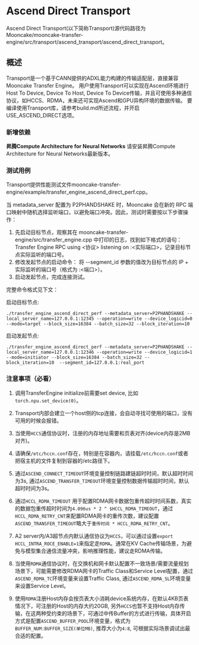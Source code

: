 # Ascend Direct Transport
Ascend Direct Transport(以下简称Transport)源代码路径为Mooncake/mooncake-transfer-engine/src/transport/ascend_transport/ascend_direct_transport。

## 概述
Transport是一个基于CANN提供的ADXL能力构建的传输适配层，直接兼容Mooncake Transfer Engine。
用户使用Transport可以实现在Ascend环境进行Host To Device, Device To Host, Device To Device传输，并且可使用多种通信协议，如HCCS、RDMA，未来还可实现Ascend和GPU异构环境的数据传输。
要编译使用Transport库，请参考build.md所述流程，并开启USE_ASCEND_DIRECT选项。

### 新增依赖
**昇腾Compute Architecture for Neural Networks**
请安装昇腾Compute Architecture for Neural Networks最新版本。

### 测试用例
Transport提供性能测试文件mooncake-transfer-engine/example/transfer_engine_ascend_direct_perf.cpp。

当 metadata_server 配置为 P2PHANDSHAKE 时，Mooncake 会在新的 RPC 端口映射中随机选择监听端口，以避免端口冲突。因此，测试时需要按以下步骤操作：
1. 先启动目标节点，观察其在 mooncake-transfer-engine/src/transfer_engine.cpp 中打印的日志，找到如下格式的语句：
Transfer Engine RPC using <协议> listening on <IP>:<实际端口>，记录目标节点实际监听的端口号。
2. 修改发起节点的启动命令： 将 --segment_id 参数的值改为目标节点的 IP + 实际监听的端口号（格式为 <IP>:<端口>）。
3. 启动发起节点，完成连接测试。

完整命令格式见下文：

启动目标节点:
```shell
./transfer_engine_ascend_direct_perf --metadata_server=P2PHANDSHAKE --local_server_name=127.0.0.1:12345 --operation=write --device_logicid=0 --mode=target --block_size=16384 --batch_size=32 --block_iteration=10
```
启动发起节点:
```shell
./transfer_engine_ascend_direct_perf --metadata_server=P2PHANDSHAKE --local_server_name=127.0.0.1:12346 --operation=write --device_logicid=1 --mode=initiator --block_size=16384 --batch_size=32 --block_iteration=10  --segment_id=127.0.0.1:real_port
```

### 注意事项（必看）
1. 调用TransferEngine initialize前需要set device, 比如`torch.npu.set_device(0)`。

2. Transport内部会建立一个host侧的tcp连接，会自动寻找可使用的端口，没有可用的时候会报错。

3. 当使用`HCCS`通信协议时，注册的内存地址需要和页表对齐(device内存是2MB对齐)。

4. 请确保`/etc/hccn.conf`存在，特别是在容器内，请挂载`/etc/hccn.conf`或者把宿主机的文件复制到容器的/etc路径下。

5. 通过`ASCEND_CONNECT_TIMEOUT`环境变量控制链路建链超时时间，默认超时时间为3s, 通过`ASCEND_TRANSFER_TIMEOUT`环境变量控制数据传输超时时间，默认超时时间为3s。

6. 通过`HCCL_RDMA_TIMEOUT` 用于配置RDMA网卡数据包重传超时时间系数，真实的数据包重传超时时间为`4.096us * 2 ^ $HCCL_RDMA_TIMEOUT`，通过`HCCL_RDMA_RETRY_CNT`来配置RDMA网卡的重传次数，建议配置`ASCEND_TRANSFER_TIMEOUT`略大于`重传时间 * HCCL_RDMA_RETRY_CNT`。

7. A2 server内/A3超节点内默认通信协议为`HCCS`，可以通过设置`export HCCL_INTRA_ROCE_ENABLE=1`来指定走`RDMA`。通常在KV Cache传输场景，为避免与模型集合通信流量冲突，影响推理性能，建议走RDMA传输。

8. 当使用`RDMA`通信协议时，在交换机和网卡默认配置不一致场景/需要流量规划场景下，可能需要修改RDMA网卡的Traffic Class和Service Level配置，通过`ASCEND_RDMA_TC`环境变量来设置Traffic Class, 通过`ASCEND_RDMA_SL`环境变量来设置Service Level。

9. 使用`RDMA`注册Host内存会按页表大小消耗device系统内存，在默认4KB页表情况下，可注册的Host的内存大约20GB, 另外`HCCS`也暂不支持Host内存传输，在这两种受约束的场景下，可通过中传Buffer的方式进行传输，具体开启方式是配置`ASCEND_BUFFER_POOL`环境变量，格式为`BUFFER_NUM:BUFFER_SIZE(单位MB)`, 推荐大小为`4:8`, 可根据实际场景调试出最合适的配置。

